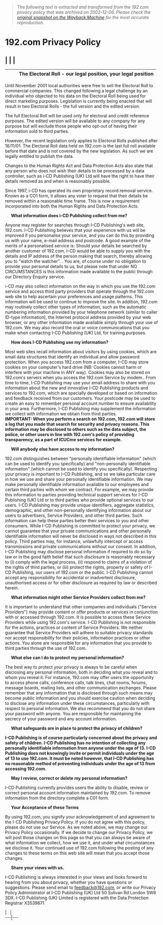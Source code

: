 > *The following text is extracted and transformed from the 192.com privacy policy that was archived on 2002-12-06. Please check the [original snapshot on the Wayback Machine](https://web.archive.org/web/20021206163146id_/http%3A//www.192.com/privacypolicy.cfm) for the most accurate reproduction.*

# 192.com Privacy Policy

|  |  |     
---  
|  |      **The Electoral Roll - our legal position, your legal position** |   
---|---  
  
Until November 2001 local authorities were free to sell the Electoral Roll to commercial companies. This changed following a legal challenge by an individual who objected to his data on the Electoral Roll being used for direct marketing purposes. Legislation is currently being enacted that will result in two Electoral Rolls - the full version and the edited version.

The full Electoral Roll will be used only for electoral and credit reference purposes. The edited version will be available to any company for any purpose but will exclude those people who opt-out of having their information sold to third parties.

However, the recent legislation only applies to Electoral Rolls published after 16/11/01. The Electoral Roll data held on 192.com is the last full roll available before that date and is not covered by the new legislation. As such we are legally entitled to publish the data.

Changes to the Human Rights Act and Data Protection Acts also state that any person who does not wish their details to be processed by a data controller, such as i-CD Publishing (UK) Ltd will have the right to have their details removed as and when is reasonably possible.

Since 1997, i-CD has operated its own proprietary record removal service. Known as a CO1 form, it allows any voter to request that their details be removed within a reasonable time frame. This is now a requirement incorporated into both the Human Rights and Data Protection Acts.   
  
     **What information does i-CD Publishing collect from me?**  
  
Anyone may register for searches through I-CD Publishing's web site, 192.com. I-CD Publishing believes that your experience with us will be improved if you personalise your service, and you can do this by providing us with your name, e-mail address and postcode. A good example of the merits of a personalised service is: Should your details be searched by another customer of 192.com, I-CD would be able to supply you with the details and IP address of the person making that search, thereby allowing you to "watch the watcher". . You are, of course under no obligation to provide your personal details to us, but please note that under NO CIRCUMSTANCES is this information made available to the public through our Directory Enquiry service. 

i-CD may also collect information on the way in which you use the 192.com service and access third party providers that operate through the 192.com web site to help ascertain your preferences and usage patterns. This information will be used to continue to improve the site. In addition, 192.com may routinely collect other types of information, such as the automatic numbering information provided by your telephone network (similar to caller ID-type information), the Internet protocol address provided by your web browser, or any other information made available simply through your use of 192.com. We may also record the oral or voice communications that you make when contacting I-CD Publishing (UK) Ltd, for training purposes.   
  
     **How does I-CD Publishing use my information?**  
  
Most web sites recall information about visitors by using cookies, which are small data structures that identify an individual and allow password protection. When you access 192.com from a computer, I-CD may store cookies on your computer's hard drive (NB: Cookies cannot harm or interfere with your machine in ANY way). Cookies may also be stored on 192.com's servers when you access the 192.com Service by modem.. From time to time, I-CD Publishing may use your email address to share with you information about the new and innovative I-CD Publishing products and services to 192.com, which are specially developed or based on information and feedback received from our customers. Your postcode may be used to create an easy to remember personal account number to ensure availability in your area. Furthermore, I-CD Publishing may supplement the information we collect with information we obtain from third parties.   
**IMPORTANT: When you perform a search on 192.com, 192.com will store a log that you made that search for security and privacy reasons. This information may be disclosed to others such as the data subject, the police, or other users in line with 192.com's policy of providing transparency, as a part of ICUCme services for example.**  
  
     **Will anybody else have access to my information?**  
  
192.com distinguishes between "personally identifiable information" (which can be used to identify you specifically) and "non-personally identifiable information" (which cannot be used to identify you specifically). Respecting your privacy is important to I-CD Publishing, and so we take particular care in how we use and share your personally identifiable information. We may make personally identifiable information available to our employees and certain third parties with whom we contract. For example, we may provide this information to parties providing technical support services for I-CD Publishing (UK) Ltd or to third parties who provide optional services to our users. I-CD Publishing may provide unique identifiers, aggregate statistics, demographic, and other non-personally identifying information about our users to advertisers, Service Providers, and other third parties. Such information can help these parties better their services to you and other consumers. While I-CD Publishing is committed to protect your privacy, we cannot guarantee that your private communications and other personally identifiable information will never be disclosed in ways not described in this policy. Third parties may, for instance, unlawfully intercept or access transmissions and private communications without our consent. In addition, I-CD Publishing may disclose personal information if required to do so by law or in the good faith belief that such disclosure is reasonably necessary to (i) comply with the legal process, (ii) respond to claims of a violation of the rights of third parties, or (iii) protect the rights, property or safety of I-CD Publishing, our users of 192.com or the public. I-CD Publishing cannot accept any responsibility for accidental or inadvertent disclosure, unauthorised access or for other disclosure as required by law or described herein.   
  
     **What information might other Service Providers collect from me?**  
  
It is important to understand that other companies and individuals ("Service Providers") may provide content or offer products or services in conjunction with or accessed through 192.com. It is possible to access these Service Providers while using 192.com's service. I-CD Publishing is not responsible for the actions, practices or content of Service Providers. We neither guarantee that Service Providers will adhere to suitable privacy standards nor accept responsibility for their policies, information practices or other actions. You alone are responsible for any information that you provide to third parties through the use of 192.com.   
  
     **What else can I do to protect my personal information?**  
  
The best way to protect your privacy is always to be careful when disclosing any personal information, both in deciding what you reveal and to whom you reveal it. For instance, 192.com may offer users the opportunity to access phone calls, conference calls, talk lines, chat rooms, forums, message boards, mailing lists, and other communication exchanges. Please remember that any information that is disclosed through such means may become public information and you should exercise caution when deciding to disclose any information under these circumstances, particularly with respect to personal information. We also recommend that you do not share your password with anyone. You are responsible for maintaining the secrecy of your password and any account information.   
  
     **What safeguards are in place to protect the privacy of children?**  
  
**I-CD Publishing is of course particularly concerned about the privacy and safety of children. I-CD Publishing has no intention of collecting any personally identifiable information from anyone under the age of 13. I-CD Publishing does not knowingly invite or permit individuals under the age of 13 to use 192.com. It must be noted however, that I-CD Publishing has no reasonable method of preventing individuals under the age of 13 from accessing 192.com.**  
  
     **May I review, correct or delete my personal information?**  
  
I-CD Publishing currently provides users the ability to disable, review or correct personal account information maintained by 192.com. To remove information from the directory complete a C01 form.   
  
     **Your Acceptance of these Terms**  
  
By using 192.com, you signify your acknowledgement of and agreement to the I-CD Publishing Privacy Policy. If you do not agree with this policy, please do not use our Service. As we noted above, we may change our Privacy Policy occasionally. If we decide to change our Privacy Policy, we will post those changes on this page so that you can always be aware of what information we collect, how we use it, and under what circumstances we disclose it. Your continued use of 192.com following the posting of any changes to these terms on this web site will mean that you accept those changes.   
  
     **Share your views with us.**  
  
I-CD Publishing is always interested in your views and looks forward to hearing from you about privacy, whether you have questions or suggestions. Please send email to [feedback@192.com](mailto:feedback@192.com), or write our Privacy Policy Administrator at I-CD Publishing (UK) Ltd 50 Sulivan Rd London SW6 3DX. I-CD Publishing (UK) Limited is registered with the Data Protection Registrar X3539871  
  
|   |   
---|---
